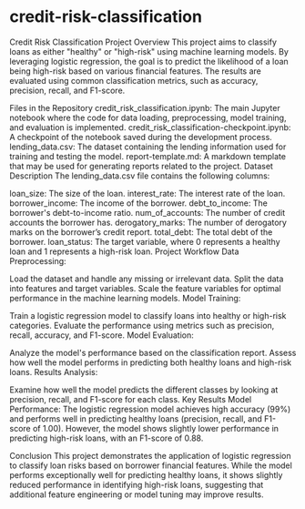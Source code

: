 # credit-risk-classification
Credit Risk Classification Project
Overview
This project aims to classify loans as either "healthy" or "high-risk" using machine learning models. By leveraging logistic regression, the goal is to predict the likelihood of a loan being high-risk based on various financial features. The results are evaluated using common classification metrics, such as accuracy, precision, recall, and F1-score.

Files in the Repository
credit_risk_classification.ipynb: The main Jupyter notebook where the code for data loading, preprocessing, model training, and evaluation is implemented.
credit_risk_classification-checkpoint.ipynb: A checkpoint of the notebook saved during the development process.
lending_data.csv: The dataset containing the lending information used for training and testing the model.
report-template.md: A markdown template that may be used for generating reports related to the project.
Dataset Description
The lending_data.csv file contains the following columns:

loan_size: The size of the loan.
interest_rate: The interest rate of the loan.
borrower_income: The income of the borrower.
debt_to_income: The borrower's debt-to-income ratio.
num_of_accounts: The number of credit accounts the borrower has.
derogatory_marks: The number of derogatory marks on the borrower’s credit report.
total_debt: The total debt of the borrower.
loan_status: The target variable, where 0 represents a healthy loan and 1 represents a high-risk loan.
Project Workflow
Data Preprocessing:

Load the dataset and handle any missing or irrelevant data.
Split the data into features and target variables.
Scale the feature variables for optimal performance in the machine learning models.
Model Training:

Train a logistic regression model to classify loans into healthy or high-risk categories.
Evaluate the performance using metrics such as precision, recall, accuracy, and F1-score.
Model Evaluation:

Analyze the model's performance based on the classification report.
Assess how well the model performs in predicting both healthy loans and high-risk loans.
Results Analysis:

Examine how well the model predicts the different classes by looking at precision, recall, and F1-score for each class.
Key Results
Model Performance: The logistic regression model achieves high accuracy (99%) and performs well in predicting healthy loans (precision, recall, and F1-score of 1.00). However, the model shows slightly lower performance in predicting high-risk loans, with an F1-score of 0.88.

Conclusion
This project demonstrates the application of logistic regression to classify loan risks based on borrower financial features. While the model performs exceptionally well for predicting healthy loans, it shows slightly reduced performance in identifying high-risk loans, suggesting that additional feature engineering or model tuning may improve results.